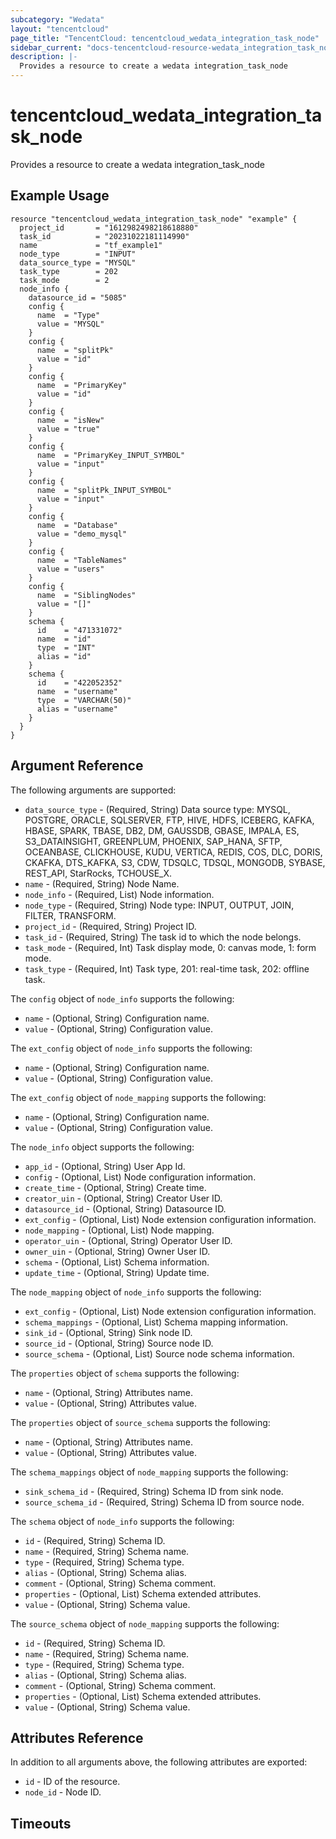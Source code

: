 ```yaml
---
subcategory: "Wedata"
layout: "tencentcloud"
page_title: "TencentCloud: tencentcloud_wedata_integration_task_node"
sidebar_current: "docs-tencentcloud-resource-wedata_integration_task_node"
description: |-
  Provides a resource to create a wedata integration_task_node
---
```


# tencentcloud_wedata_integration_task_node

Provides a resource to create a wedata integration_task_node

## Example Usage

```hcl
resource "tencentcloud_wedata_integration_task_node" "example" {
  project_id       = "1612982498218618880"
  task_id          = "20231022181114990"
  name             = "tf_example1"
  node_type        = "INPUT"
  data_source_type = "MYSQL"
  task_type        = 202
  task_mode        = 2
  node_info {
    datasource_id = "5085"
    config {
      name  = "Type"
      value = "MYSQL"
    }
    config {
      name  = "splitPk"
      value = "id"
    }
    config {
      name  = "PrimaryKey"
      value = "id"
    }
    config {
      name  = "isNew"
      value = "true"
    }
    config {
      name  = "PrimaryKey_INPUT_SYMBOL"
      value = "input"
    }
    config {
      name  = "splitPk_INPUT_SYMBOL"
      value = "input"
    }
    config {
      name  = "Database"
      value = "demo_mysql"
    }
    config {
      name  = "TableNames"
      value = "users"
    }
    config {
      name  = "SiblingNodes"
      value = "[]"
    }
    schema {
      id    = "471331072"
      name  = "id"
      type  = "INT"
      alias = "id"
    }
    schema {
      id    = "422052352"
      name  = "username"
      type  = "VARCHAR(50)"
      alias = "username"
    }
  }
}
```

## Argument Reference

The following arguments are supported:

* `data_source_type` - (Required, String) Data source type: MYSQL, POSTGRE, ORACLE, SQLSERVER, FTP, HIVE, HDFS, ICEBERG, KAFKA, HBASE, SPARK, TBASE, DB2, DM, GAUSSDB, GBASE, IMPALA, ES, S3_DATAINSIGHT, GREENPLUM, PHOENIX, SAP_HANA, SFTP, OCEANBASE, CLICKHOUSE, KUDU, VERTICA, REDIS, COS, DLC, DORIS, CKAFKA, DTS_KAFKA, S3, CDW, TDSQLC, TDSQL, MONGODB, SYBASE, REST_API, StarRocks, TCHOUSE_X.
* `name` - (Required, String) Node Name.
* `node_info` - (Required, List) Node information.
* `node_type` - (Required, String) Node type: INPUT, OUTPUT, JOIN, FILTER, TRANSFORM.
* `project_id` - (Required, String) Project ID.
* `task_id` - (Required, String) The task id to which the node belongs.
* `task_mode` - (Required, Int) Task display mode, 0: canvas mode, 1: form mode.
* `task_type` - (Required, Int) Task type, 201: real-time task, 202: offline task.

The `config` object of `node_info` supports the following:

* `name` - (Optional, String) Configuration name.
* `value` - (Optional, String) Configuration value.

The `ext_config` object of `node_info` supports the following:

* `name` - (Optional, String) Configuration name.
* `value` - (Optional, String) Configuration value.

The `ext_config` object of `node_mapping` supports the following:

* `name` - (Optional, String) Configuration name.
* `value` - (Optional, String) Configuration value.

The `node_info` object supports the following:

* `app_id` - (Optional, String) User App Id.
* `config` - (Optional, List) Node configuration information.
* `create_time` - (Optional, String) Create time.
* `creator_uin` - (Optional, String) Creator User ID.
* `datasource_id` - (Optional, String) Datasource ID.
* `ext_config` - (Optional, List) Node extension configuration information.
* `node_mapping` - (Optional, List) Node mapping.
* `operator_uin` - (Optional, String) Operator User ID.
* `owner_uin` - (Optional, String) Owner User ID.
* `schema` - (Optional, List) Schema information.
* `update_time` - (Optional, String) Update time.

The `node_mapping` object of `node_info` supports the following:

* `ext_config` - (Optional, List) Node extension configuration information.
* `schema_mappings` - (Optional, List) Schema mapping information.
* `sink_id` - (Optional, String) Sink node ID.
* `source_id` - (Optional, String) Source node ID.
* `source_schema` - (Optional, List) Source node schema information.

The `properties` object of `schema` supports the following:

* `name` - (Optional, String) Attributes name.
* `value` - (Optional, String) Attributes value.

The `properties` object of `source_schema` supports the following:

* `name` - (Optional, String) Attributes name.
* `value` - (Optional, String) Attributes value.

The `schema_mappings` object of `node_mapping` supports the following:

* `sink_schema_id` - (Required, String) Schema ID from sink node.
* `source_schema_id` - (Required, String) Schema ID from source node.

The `schema` object of `node_info` supports the following:

* `id` - (Required, String) Schema ID.
* `name` - (Required, String) Schema name.
* `type` - (Required, String) Schema type.
* `alias` - (Optional, String) Schema alias.
* `comment` - (Optional, String) Schema comment.
* `properties` - (Optional, List) Schema extended attributes.
* `value` - (Optional, String) Schema value.

The `source_schema` object of `node_mapping` supports the following:

* `id` - (Required, String) Schema ID.
* `name` - (Required, String) Schema name.
* `type` - (Required, String) Schema type.
* `alias` - (Optional, String) Schema alias.
* `comment` - (Optional, String) Schema comment.
* `properties` - (Optional, List) Schema extended attributes.
* `value` - (Optional, String) Schema value.

## Attributes Reference

In addition to all arguments above, the following attributes are exported:

* `id` - ID of the resource.
* `node_id` - Node ID.


## Timeouts

<no value>


